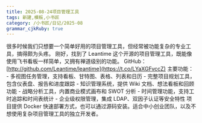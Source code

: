 ```yaml
---
title: 2025-08-24项目管理工具
tags: 新建,模板,小书匠
category: /小书匠/日记/2025-08
grammar_cjkRuby: true
---
```


很多时候我们只想要一个简单好用的项目管理工具，但经常被功能复杂的专业工具，搞得颇为头疼。 刚好，找到了 Leantime 这个开源的项目管理工具，既能像使用飞书看板一样简单，又拥有禅道级别的功能。 GitHub：[http://github.com/Leantime/leantime](https://t.co/LYaXGFvccZ) 主要功能： - 多视图任务管理，支持看板、甘特图、表格、列表和日历 - 完整项目规划工具，包含仪表盘、报告和进度跟踪 - 知识管理系统，提供 Wiki 文档、想法看板和回顾功能 - 战略分析工具，内置商业模式画布和 SWOT 分析 - 时间管理功能，支持工时追踪和时间表统计 - 企业级权限管理，集成 LDAP、双因子认证等安全特性 项目提供 Docker 快速部署方式，也可以通过源码安装。适合中小创业团队，以及不想使用复杂项目管理工具的独立开发者。
